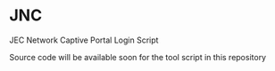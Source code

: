 # JNC
JEC Network Captive Portal Login Script

Source code will be available soon for the tool script in this repository
